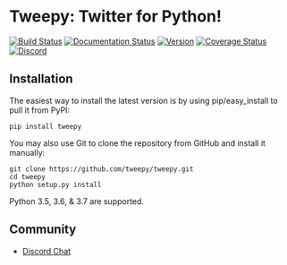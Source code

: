 Tweepy: Twitter for Python!
======

[![Build Status](https://img.shields.io/travis/tweepy/tweepy/master.svg?style=flat)](https://travis-ci.org/tweepy/tweepy)
[![Documentation Status](https://img.shields.io/badge/docs-v3.8.0-brightgreen.svg?style=flat)](http://docs.tweepy.org)
[![Version](https://img.shields.io/pypi/v/tweepy.svg?style=flat)](https://pypi.org/project/tweepy/)
[![Coverage Status](https://img.shields.io/coveralls/tweepy/tweepy/master.svg?style=flat)](https://coveralls.io/github/tweepy/tweepy?branch=master)
[![Discord](https://img.shields.io/discord/432685901596852224.svg)](https://discord.gg/bJvqnhg)

Installation
------------
The easiest way to install the latest version
is by using pip/easy_install to pull it from PyPI:

    pip install tweepy

You may also use Git to clone the repository from
GitHub and install it manually:

    git clone https://github.com/tweepy/tweepy.git
    cd tweepy
    python setup.py install

Python 3.5, 3.6, & 3.7 are supported.

Community
---------
- [Discord Chat](https://discord.gg/bJvqnhg)

